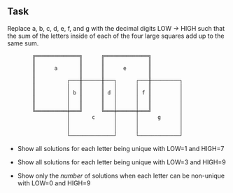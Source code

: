 ## Task

Replace a, b, c, d, e, f, and g with the decimal digits LOW -> HIGH such that the sum of the letters inside of each of the four large squares add up to the same sum. 

            ╔══════════════╗      ╔══════════════╗
            ║              ║      ║              ║
            ║      a       ║      ║      e       ║
            ║              ║      ║              ║
            ║          ┌───╫──────╫───┐      ┌───╫─────────┐
            ║          │   ║      ║   │      │   ║         │
            ║          │ b ║      ║ d │      │ f ║         │
            ║          │   ║      ║   │      │   ║         │
            ║          │   ║      ║   │      │   ║         │
            ╚══════════╪═══╝      ╚═══╪══════╪═══╝         │
                       │       c      │      │      g      │
                       │              │      │             │
                       │              │      │             │
                       └──────────────┘      └─────────────┘

      
  * Show all solutions for each letter being unique with LOW=1 and HIGH=7

  * Show all solutions for each letter being unique with LOW=3 and HIGH=9

* Show only the _number_ of solutions when each letter can be non-unique with LOW=0 and HIGH=9
